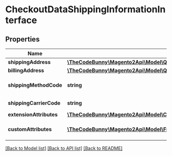 # CheckoutDataShippingInformationInterface

## Properties
Name | Type | Description | Notes
------------ | ------------- | ------------- | -------------
**shippingAddress** | [**\TheCodeBunny\Magento2Api\Model\QuoteDataAddressInterface**](QuoteDataAddressInterface.md) |  | 
**billingAddress** | [**\TheCodeBunny\Magento2Api\Model\QuoteDataAddressInterface**](QuoteDataAddressInterface.md) |  | [optional] 
**shippingMethodCode** | **string** | Shipping method code | 
**shippingCarrierCode** | **string** | Carrier code | 
**extensionAttributes** | [**\TheCodeBunny\Magento2Api\Model\CheckoutDataShippingInformationExtensionInterface**](CheckoutDataShippingInformationExtensionInterface.md) |  | [optional] 
**customAttributes** | [**\TheCodeBunny\Magento2Api\Model\FrameworkAttributeInterface[]**](FrameworkAttributeInterface.md) | Custom attributes values. | [optional] 

[[Back to Model list]](../README.md#documentation-for-models) [[Back to API list]](../README.md#documentation-for-api-endpoints) [[Back to README]](../README.md)


